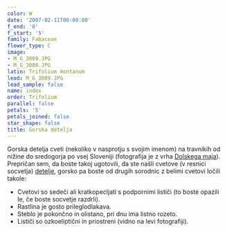 ```yaml
---
color: W
date: '2007-02-11T00:00:00'
f_end: '8'
f_start: '5'
family: Fabaceae
flower_type: C
image:
- M_G_3089.JPG
- M_G_3088.JPG
latin: Trifolium montanum
lead: M_G_3089.JPG
lead_sample: false
name: index
order: Trifolium
parallel: false
petals: '5'
petals_joined: false
star_shape: false
title: Gorska detelja
---
```

Gorska detelja cveti (nekoliko v nasprotju s svojim imenom) na travnikih od nižine do sredogorja po vsej Sloveniji (fotografija je z vrha [Dolskega maja](http://www.zaplana.net/Izleti/DolskiMaj/)). Prepričan sem, da boste takoj ugotovili, da ste našli cvetove (v resnici socvetja) [detelje](../l_trifolium.htm), gorsko pa boste od drugih sorodnic z belimi cvetovi ločili takole:

-   Cvetovi so sedeči ali kratkopecljati s podpornimi lističi (to boste opazili le, če boste socvetje razdrli).
-   Rastlina je gosto prileglodlakava.
-   Steblo je pokončno in olistano, pri dnu ima listno rozeto.
-   Lističi so ozkoeliptični in priostreni (vidno na levi fotografiji).
